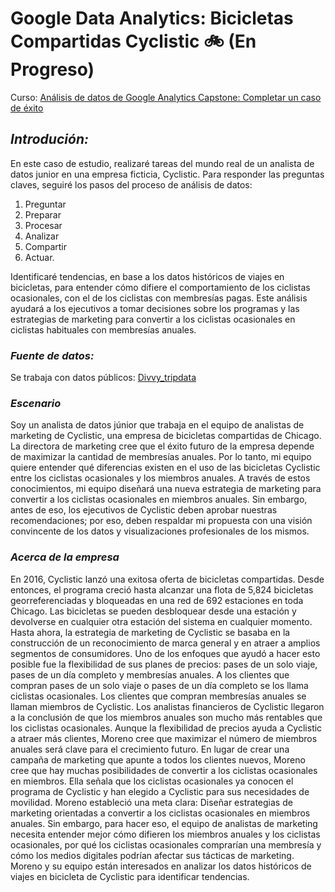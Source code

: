 # **Google Data Analytics: Bicicletas Compartidas Cyclistic** 🚲 (En Progreso)

Curso: [Análisis de datos de Google Analytics Capstone: Completar un caso de éxito](https://www.coursera.org/learn/google-data-analytics-capstone)



## *Introdución:*
En este caso de estudio, realizaré tareas del mundo real de un analista de datos junior en una empresa ficticia, Cyclistic. Para responder las preguntas claves, seguiré los pasos del proceso de análisis de datos: 
1. Preguntar
2. Preparar
3. Procesar
4. Analizar
5. Compartir
6. Actuar.
   
Identificaré tendencias, en base a los datos históricos de viajes en bicicletas, para entender cómo difiere el comportamiento de los ciclistas ocasionales, con el de los ciclistas con membresías pagas. Este análisis ayudará a los ejecutivos a tomar decisiones sobre los programas y las estrategias de marketing para convertir a los ciclistas ocasionales en ciclistas habituales con membresías anuales.

### *Fuente de datos:*
Se trabaja con datos públicos: [Divvy_tripdata](https://divvy-tripdata.s3.amazonaws.com/index.html)

### *Escenario*
Soy un analista de datos júnior que trabaja en el equipo de analistas de marketing de Cyclistic, una empresa de bicicletas compartidas de Chicago. La directora de marketing cree que el éxito futuro de la empresa depende de maximizar la cantidad de membresías anuales. Por lo tanto, mi equipo quiere entender qué diferencias existen en el uso de las bicicletas Cyclistic entre los ciclistas ocasionales y los miembros anuales. 
A través de estos conocimientos, mi equipo diseñará una nueva estrategia de marketing para convertir a los ciclistas ocasionales en miembros anuales. Sin embargo, antes de eso, los ejecutivos de Cyclistic deben aprobar nuestras recomendaciones; por eso, deben respaldar mi propuesta con una visión convincente de los datos y visualizaciones profesionales de los mismos.

### *Acerca de la empresa*
En 2016, Cyclistic lanzó una exitosa oferta de bicicletas compartidas. Desde entonces, el programa creció hasta alcanzar una flota de 5,824 bicicletas georreferenciadas y bloqueadas en una red de 692 estaciones en toda Chicago. Las bicicletas se pueden desbloquear desde una estación y devolverse en cualquier otra estación del sistema en cualquier momento.
Hasta ahora, la estrategia de marketing de Cyclistic se basaba en la construcción de un reconocimiento de marca general y en atraer a amplios segmentos de consumidores. Uno de los enfoques que ayudó a hacer esto posible fue la flexibilidad de sus planes de precios: pases de un solo viaje, pases de un día completo y membresías anuales. A los clientes que compran pases de un solo viaje o pases de un día completo se los llama ciclistas ocasionales. Los clientes que compran membresías anuales se llaman miembros de Cyclistic.
Los analistas financieros de Cyclistic llegaron a la conclusión de que los miembros anuales son mucho más rentables que los ciclistas ocasionales. Aunque la flexibilidad de precios ayuda a Cyclistic a atraer más clientes, Moreno cree que maximizar el número de miembros anuales será clave para el crecimiento futuro. En lugar de crear una campaña de marketing que apunte a todos los clientes nuevos, Moreno cree que hay muchas posibilidades de convertir a los ciclistas ocasionales en miembros. Ella señala que los ciclistas ocasionales ya conocen el programa de Cyclistic y han elegido a Cyclistic para sus necesidades de movilidad.
Moreno estableció una meta clara: Diseñar estrategias de marketing orientadas a convertir a los ciclistas ocasionales en miembros anuales. Sin embargo, para hacer eso, el equipo de analistas de marketing necesita entender mejor cómo difieren los miembros anuales y los ciclistas ocasionales, por qué los ciclistas ocasionales comprarían una membresía y cómo los medios digitales podrían afectar sus tácticas de marketing. Moreno y su equipo están interesados en analizar los datos históricos de viajes en bicicleta de Cyclistic para identificar tendencias.


